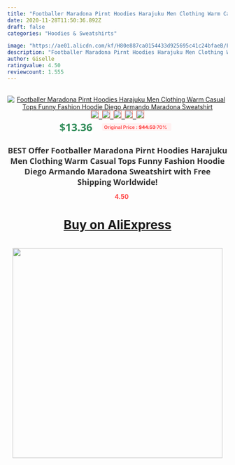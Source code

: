 ```yaml
---
title: "Footballer Maradona Pirnt Hoodies Harajuku Men Clothing Warm Casual Tops Funny Fashion Hoodie Diego Armando Maradona Sweatshirt"
date: 2020-11-28T11:50:36.892Z
draft: false
categories: "Hoodies & Sweatshirts"

image: "https://ae01.alicdn.com/kf/H80e887ca0154433d925695c41c24bfaeB/Footballer-Maradona-Pirnt-Hoodies-Harajuku-Men-Clothing-Warm-Casual-Tops-Funny-Fashion-Hoodie-Diego-Armando-Maradona.jpg"
description: "Footballer Maradona Pirnt Hoodies Harajuku Men Clothing Warm Casual Tops Funny Fashion Hoodie Diego Armando Maradona Sweatshirt"
author: Giselle
ratingvalue: 4.50
reviewcount: 1.555
---
```

<br>
<div style="text-align: center;">
<a href="https://s.click.aliexpress.com/e/_A5jwqp" target="_blank" rel="nofollow noopener noreferrer"><img alt="Footballer Maradona Pirnt Hoodies Harajuku Men Clothing Warm Casual Tops Funny Fashion Hoodie Diego Armando Maradona Sweatshirt" class="magnifier-image" src="https://ae01.alicdn.com/kf/H80e887ca0154433d925695c41c24bfaeB/Footballer-Maradona-Pirnt-Hoodies-Harajuku-Men-Clothing-Warm-Casual-Tops-Funny-Fashion-Hoodie-Diego-Armando-Maradona.jpg_640x640.jpg">
<br>
<img style="border:1px solid salmon" src="https://ae01.alicdn.com/kf/H80e887ca0154433d925695c41c24bfaeB/Footballer-Maradona-Pirnt-Hoodies-Harajuku-Men-Clothing-Warm-Casual-Tops-Funny-Fashion-Hoodie-Diego-Armando-Maradona.jpg_120x120.jpg">&nbsp;&nbsp;<img style="border:1px solid salmon" src="https://ae01.alicdn.com/kf/H74443d1530ff4b03a56b4f7cf9adc48fS/Footballer-Maradona-Pirnt-Hoodies-Harajuku-Men-Clothing-Warm-Casual-Tops-Funny-Fashion-Hoodie-Diego-Armando-Maradona.jpg_120x120.jpg">&nbsp;&nbsp;<img style="border:1px solid salmon" src="https://ae01.alicdn.com/kf/Hd851cf5137a04bd3a77217f27f71c1b4I/Footballer-Maradona-Pirnt-Hoodies-Harajuku-Men-Clothing-Warm-Casual-Tops-Funny-Fashion-Hoodie-Diego-Armando-Maradona.jpg_120x120.jpg">&nbsp;&nbsp;<img style="border:1px solid salmon" src="_120x120.jpg">&nbsp;&nbsp;<img style="border:1px solid salmon" src="https://ae01.alicdn.com/kf/H2acf9b4f042a489abaf2fdd72bf812248/Footballer-Maradona-Pirnt-Hoodies-Harajuku-Men-Clothing-Warm-Casual-Tops-Funny-Fashion-Hoodie-Diego-Armando-Maradona.jpg_120x120.jpg"></a></div><br0>
<div style="text-align: center;"><span style="background-color: white; border: 0px; box-sizing: border-box; color: seagreen; display: inline-block; font-family: &quot;open sans&quot; , &quot;arial&quot; , &quot;helvetica&quot; , sans-serif , &quot;heiti&quot;; font-size: 24px; font-stretch: inherit; font-weight: 700; line-height: inherit; margin: 0px 10px 0px 0px; padding: 0px; vertical-align: middle;">$13.36 </span>
<span style="background: rgb(255 , 241 , 241); border-radius: 3px; border: 0px; box-sizing: border-box; color: #ff4747; display: inline-block; font-family: inherit; font-size: 12px; font-stretch: inherit; font-style: inherit; font-variant: inherit; font-weight: 600; line-height: inherit; margin: 0px; padding: 2px 5px; transform: scale(0.9); vertical-align: middle;">Original Price : <b style="text-decoration: line-through;">$44.53 </b> 70%&nbsp;&nbsp;</span></div>
<h1 style="color: #333333; display: inline-block; font-family: &quot;open sans&quot; , &quot;arial&quot; , &quot;helvetica&quot; , sans-serif , &quot;heiti&quot;; font-size: 18px; font-stretch: inherit; font-weight: 700; text-align: center;">BEST Offer Footballer Maradona Pirnt Hoodies Harajuku Men Clothing Warm Casual Tops Funny Fashion Hoodie Diego Armando Maradona Sweatshirt with Free Shipping Worldwide!</h1>
<div style="color: #ff4747; text-align: center;">
<img src="https://4.bp.blogspot.com/-M0ZcTcb-5uY/XleCXlxnR4I/AAAAAAAAAEc/OrjgMkXV1oMQFaCRZj5HQwOCBcu3w1FegCPcBGAYYCw/s1600/star.png" style="height: 15px;">&nbsp;<b>4.50</b></div>
<div class="button_cont" align="center"><a class="buynow_a" href="https://s.click.aliexpress.com/e/_A5jwqp" target="_blank" rel="nofollow noopener noreferrer"><H1>Buy on AliExpress</H1></a></div><br>
<div class="separator" style="clear: both; text-align: center;">
<img src="https://lh3.googleusercontent.com/-pTy5HemUv9M/XlePHvY0dAI/AAAAAAAAAE4/0nX5iRUoIWY8eMW9Dpxeirr157OZliDIgCLcBGAsYHQ/s1600/badge.gif" width="480">
</div>
